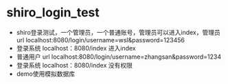 # shiro_login_test
- shiro登录测试，一个管理员，一个普通账号，管理员可以进入index，管理员url localhost:8080/login/username=wsl&password=123456
- 登录系统 localhost：8080/index 进入index
- 普通用户 url localhost:8080/login/username=zhangsan&password=1234
- 登录系统 localhost：8080/index 没有权限
- demo使用模拟数据库
